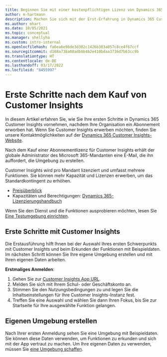 ```yaml
---
title: Beginnen Sie mit einer kostenpflichtigen Lizenz von Dynamics 365 Customer Insights
author: m-hartmann
description: Machen Sie sich mit der Erst-Erfahrung in Dynamics 365 Customer Insights vertraut und erkunden Sie seine Fähigkeiten.
ms.author: mhart
ms.date: 10/05/2021
ms.topic: conceptual
ms.manager: shellyha
ms.custom: intro-internal
ms.openlocfilehash: fa6ea6e96de3d382c1426b383a057c8ce4f67ccf
ms.sourcegitcommit: d168a738a08adb8b4b2e410bdaa3716d7b63cc9b
ms.translationtype: HT
ms.contentlocale: de-DE
ms.lasthandoff: 03/17/2022
ms.locfileid: "8455997"
---
```

# <a name="get-started-after-purchasing-customer-insights"></a>Erste Schritte nach dem Kauf von Customer Insights

In diesem Artikel erfahren Sie, wie Sie Ihre ersten Schritte in Dynamics 365 Customer Insights vornehmen, nachdem Ihre Organisation ein Abonnement erworben hat. Wenn Sie Customer Insights erwerben möchten, finden Sie unsere Kontaktmöglichkeiten auf der [Dynamics 365 Customer Insights-Website](https://dynamics.microsoft.com/ai/customer-insights/). 

Nach dem Kauf einer Abonnementlizenz für Customer Insights erhält der globale Administrator des Microsoft 365-Mandanten eine E-Mail, die ihn auffordert, die Umgebung zu erstellen. 

Customer Insights wird pro Mandant lizenziert und umfasst mehrere Funktionen. Sie können mehr Kapazität und Lizenzen erwerben, um das Standardkontingent zu erhöhen. 
- [Preisüberblick](https://dynamics.microsoft.com/ai/customer-insights/pricing/)
- Kapazitäten und Berechtigungen: [Dynamics 365-Lizenzierungshandbuch](https://go.microsoft.com/fwlink/?LinkId=866544)

Wenn Sie den Dienst und die Funktionen ausprobieren möchten, lesen Sie [Eine Testumgebung einrichten](trial-signup.md).

## <a name="start-with-customer-insights"></a>Erste Schritte mit Customer Insights

Die Erstausführung hilft Ihnen bei der Auswahl Ihres ersten Schwerpunkts mit Customer Insights und beim Erkunden der Funktionen mit Beispieldaten. Im nächsten Schritt können Sie Ihre eigene Umgebung erstellen und mit Ihren eigenen Daten arbeiten.

**Erstmaliges Anmelden**:

1. Gehen Sie zur [Customer Insights App URL](https://home.ci.ai.dynamics.com).
1. Melden Sie sich mit Ihrem Schul- oder Geschäftskonto an. 
1. Stimmen Sie den Nutzungsbedingungen zu und legen Sie die Inhaltseinstellungen für Ihre Customer Insights-Instanz fest.
1. Treffen Sie eine Auswahl und wählen Sie dann Ihren Fokus, bis Sie zur Startseite für Ihre ausgewählte Funktion gelangen.

## <a name="create-your-own-environment"></a>Eigenen Umgebung erstellen

Nach Ihrer ersten Anmeldung sehen Sie eine Umgebung mit Beispieldaten. Sie können diese Daten verwenden, um Funktionen zu erkunden und sich mit der App vertraut zu machen. Um Ihre eigenen Daten zu verwenden, müssen Sie [eine Umgebung schaffen](/dynamics365/customer-insights/audience-insights/create-environment).